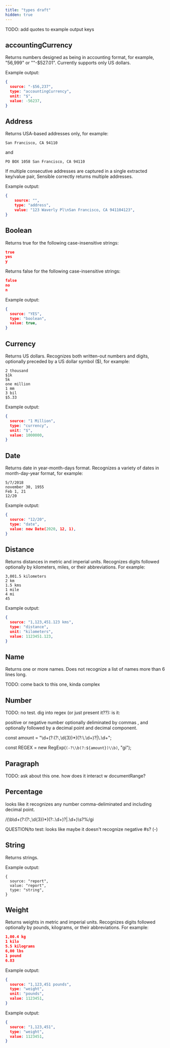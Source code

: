 ```yaml
---
title: "types draft"
hidden: true
---
```

TODO: add quotes to example output keys



accountingCurrency
----

Returns numbers designed as being in accounting format, for example, "56,999" or ""-$527.01".  Currently supports only US dollars.

Example output:


```json
{
  source: "-$56,237",
  type: "accountingCurrency",
  unit: "$",
  value: -56237,
}
```



Address
----
Returns USA-based addresses only, for example:

```123 Waverly Pl
San Francisco, CA 94110
```

and

```PO BOX 1058 San Francisco, CA 94110```

If multiple consecutive addresses are captured in a single extracted key/value  pair, Sensible correctly returns multiple addresses. 

Example output:
```json
{
	source: "",
	type: "address",
	value: "123 Waverly Pl\nSan Francisco, CA 941104123",
}
```



Boolean
----

Returns true for the following case-insensitive strings:

```json
true
yes
y
```

Returns false for the following case-insensitive strings:

```json
false
no
n
```

Example output:

```json
{
  source: "YES",
  type: "boolean",
  value: true,
}
```

Currency
----

Returns US dollars. Recognizes both written-out numbers and digits,  optionally preceded by a US dollar symbol ($), for example: 

```
2 thousand
$1k
5k
one million
1 mm
3 bil
$5.33

```

Example output:

```json
{
  source: "1 Million",
  type: "currency",
  unit: "$",
  value: 1000000,
}
```

Date
-----

Returns date in year-month-days format. Recognizes a variety of dates in month-day-year format, for example:

```
5/7/2018
november 30, 1955
Feb 1, 21
12/20
```

Example output:

```json
{
  source: "12/20",
  type: "date",
  value: new Date(2020, 12, 1),
}
```



Distance
----

Returns distances in metric and imperial units. Recognizes digits followed optionally by kilometers, miles, or their abbreviations.  For example: 

```
3,001.5 kilometers
2 km
1.5 kms
1 mile
4 mi
45
```

Example output:

```json
{
  source: "1,123,451.123 kms",
  type: "distance",
  unit: "kilometers",
  value: 1123451.123,
}
```

Name
----

Returns one or more names. Does not recognize a list of names more than 6 lines long. 

TODO: come back to this one, kinda complex

Number
----

TODO: no test. dig into regex (or just present it??): is it:

positive or negative number optionally deliminated by commas , and optionally followed by a decimal point and decimal component.

const amount = "\\d+(?:(?:,\\d{3})*)(?:\\.\\d+)?|\\.\\d+";

const REGEX = new RegExp(`(-?\\b(?:${amount})\\b)`, "gi");

Paragraph
----

TODO: ask about this one. how does it interact w documentRange? 

Percentage
----

looks like it recognizes any number comma-deliminated and including decimal point.

/(\b\d+(?:(?:,\d{3})*)(?:\.\d+)?|\.\d+)\s?%/gi

QUESTION/to test: looks like maybe it doesn't recognize negative #s? (-)

String
----

Returns strings.

Example output:

```
{
  source: "report",
  value: "report",
  type: "string",
}
```

Weight
---

Returns weights in metric and imperial units. Recognizes digits followed optionally by pounds, kilograms, or their abbreviations. For example: 

```json
1,00.4 kg
1 kilo
5.5 kilograms
6,00 lbs
1 pound
6.83
```

Example output:

```json
{
  source: "1,123,451 pounds",
  type: "weight",
  unit: "pounds",
  value: 1123451,
}
```

Example output:

```json
{
  source: "1,123,451",
  type: "weight",
  value: 1123451,
}
```

